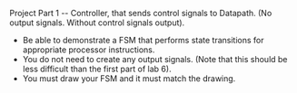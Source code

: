 Project Part 1 -- Controller, that sends control signals to Datapath. (No output signals. Without control signals output).
- Be able to demonstrate a FSM that performs state transitions for appropriate processor instructions. 
- You do not need to create any output signals. (Note that this should be less difficult than the first part of lab 6). 
- You must draw your FSM and it must match the drawing.